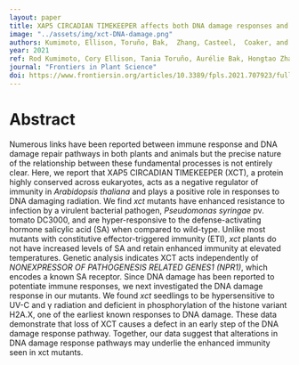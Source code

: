 ```yaml
---
layout: paper
title: XAP5 CIRCADIAN TIMEKEEPER affects both DNA damage responses and immune signaling in Arabidopsis
image: "../assets/img/xct-DNA-damage.png"
authors: Kumimoto, Ellison, Toruño, Bak,  Zhang, Casteel,  Coaker, and Harmer 
year: 2021
ref: Rod Kumimoto, Cory Ellison, Tania Toruño, Aurélie Bak, Hongtao Zhang, Clare Casteel, Gitta Coaker, and Stacey Harmer (2021) <i>Frontiers in Plant Science</i>
journal: "Frontiers in Plant Science"
doi: https://www.frontiersin.org/articles/10.3389/fpls.2021.707923/full
---
```


# Abstract

Numerous links have been reported between immune response and DNA damage repair pathways in both plants and animals but the precise nature of the relationship between these fundamental processes is not entirely clear. Here, we report that XAP5 CIRCADIAN TIMEKEEPER (XCT), a protein highly conserved across eukaryotes, acts as a negative regulator of immunity in <i>Arabidopsis thaliana</i> and plays a positive role in responses to DNA damaging radiation. We find <i>xct</i> mutants have enhanced resistance to infection by a virulent bacterial pathogen, <i>Pseudomonas syringae</i> pv. tomato DC3000, and are hyper-responsive to the defense-activating hormone salicylic acid (SA) when compared to wild-type. Unlike most mutants with constitutive effector-triggered immunity (ETI), <i>xct</i> plants do not have increased levels of SA and retain enhanced immunity at elevated temperatures. Genetic analysis indicates XCT acts independently of <i>NONEXPRESSOR OF PATHOGENESIS RELATED GENES1 (NPR1)</i>, which encodes a known SA receptor. Since DNA damage has been reported to potentiate immune responses, we next investigated the DNA damage response in our mutants. We found <i>xct</i> seedlings to be hypersensitive to UV-C and γ radiation and deficient in phosphorylation of the histone variant H2A.X, one of the earliest known responses to DNA damage. These data demonstrate that loss of XCT causes a defect in an early step of the DNA damage response pathway. Together, our data suggest that alterations in DNA damage response pathways may underlie the enhanced immunity seen in xct mutants.
